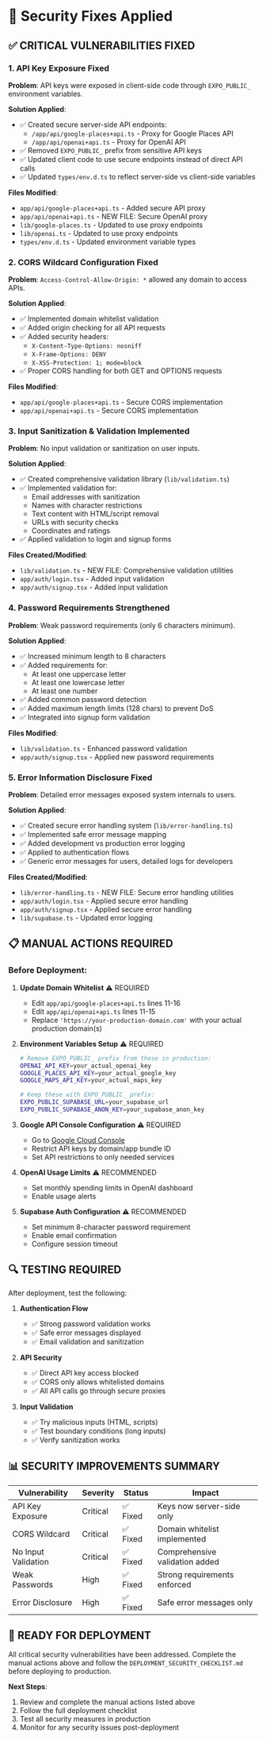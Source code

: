 # 🔐 Security Fixes Applied

## ✅ CRITICAL VULNERABILITIES FIXED

### 1. API Key Exposure Fixed
**Problem**: API keys were exposed in client-side code through `EXPO_PUBLIC_` environment variables.

**Solution Applied**:
- ✅ Created secure server-side API endpoints:
  - `/app/api/google-places+api.ts` - Proxy for Google Places API
  - `/app/api/openai+api.ts` - Proxy for OpenAI API
- ✅ Removed `EXPO_PUBLIC_` prefix from sensitive API keys
- ✅ Updated client code to use secure endpoints instead of direct API calls
- ✅ Updated `types/env.d.ts` to reflect server-side vs client-side variables

**Files Modified**:
- `app/api/google-places+api.ts` - Added secure API proxy
- `app/api/openai+api.ts` - NEW FILE: Secure OpenAI proxy
- `lib/google-places.ts` - Updated to use proxy endpoints
- `lib/openai.ts` - Updated to use proxy endpoints
- `types/env.d.ts` - Updated environment variable types

### 2. CORS Wildcard Configuration Fixed
**Problem**: `Access-Control-Allow-Origin: *` allowed any domain to access APIs.

**Solution Applied**:
- ✅ Implemented domain whitelist validation
- ✅ Added origin checking for all API requests
- ✅ Added security headers:
  - `X-Content-Type-Options: nosniff`
  - `X-Frame-Options: DENY`
  - `X-XSS-Protection: 1; mode=block`
- ✅ Proper CORS handling for both GET and OPTIONS requests

**Files Modified**:
- `app/api/google-places+api.ts` - Secure CORS implementation
- `app/api/openai+api.ts` - Secure CORS implementation

### 3. Input Sanitization & Validation Implemented
**Problem**: No input validation or sanitization on user inputs.

**Solution Applied**:
- ✅ Created comprehensive validation library (`lib/validation.ts`)
- ✅ Implemented validation for:
  - Email addresses with sanitization
  - Names with character restrictions
  - Text content with HTML/script removal
  - URLs with security checks
  - Coordinates and ratings
- ✅ Applied validation to login and signup forms

**Files Created/Modified**:
- `lib/validation.ts` - NEW FILE: Comprehensive validation utilities
- `app/auth/login.tsx` - Added input validation
- `app/auth/signup.tsx` - Added input validation

### 4. Password Requirements Strengthened
**Problem**: Weak password requirements (only 6 characters minimum).

**Solution Applied**:
- ✅ Increased minimum length to 8 characters
- ✅ Added requirements for:
  - At least one uppercase letter
  - At least one lowercase letter  
  - At least one number
- ✅ Added common password detection
- ✅ Added maximum length limits (128 chars) to prevent DoS
- ✅ Integrated into signup form validation

**Files Modified**:
- `lib/validation.ts` - Enhanced password validation
- `app/auth/signup.tsx` - Applied new password requirements

### 5. Error Information Disclosure Fixed
**Problem**: Detailed error messages exposed system internals to users.

**Solution Applied**:
- ✅ Created secure error handling system (`lib/error-handling.ts`)
- ✅ Implemented safe error message mapping
- ✅ Added development vs production error logging
- ✅ Applied to authentication flows
- ✅ Generic error messages for users, detailed logs for developers

**Files Created/Modified**:
- `lib/error-handling.ts` - NEW FILE: Secure error handling utilities
- `app/auth/login.tsx` - Applied secure error handling
- `app/auth/signup.tsx` - Applied secure error handling
- `lib/supabase.ts` - Updated error logging

## 📋 MANUAL ACTIONS REQUIRED

### Before Deployment:

1. **Update Domain Whitelist** ⚠️ REQUIRED
   - Edit `app/api/google-places+api.ts` lines 11-16
   - Edit `app/api/openai+api.ts` lines 11-15  
   - Replace `'https://your-production-domain.com'` with your actual production domain(s)

2. **Environment Variables Setup** ⚠️ REQUIRED
   ```bash
   # Remove EXPO_PUBLIC_ prefix from these in production:
   OPENAI_API_KEY=your_actual_openai_key
   GOOGLE_PLACES_API_KEY=your_actual_google_key
   GOOGLE_MAPS_API_KEY=your_actual_maps_key
   
   # Keep these with EXPO_PUBLIC_ prefix:
   EXPO_PUBLIC_SUPABASE_URL=your_supabase_url
   EXPO_PUBLIC_SUPABASE_ANON_KEY=your_supabase_anon_key
   ```

3. **Google API Console Configuration** ⚠️ REQUIRED
   - Go to [Google Cloud Console](https://console.cloud.google.com/apis/credentials)
   - Restrict API keys by domain/app bundle ID
   - Set API restrictions to only needed services

4. **OpenAI Usage Limits** ⚠️ RECOMMENDED
   - Set monthly spending limits in OpenAI dashboard
   - Enable usage alerts

5. **Supabase Auth Configuration** ⚠️ RECOMMENDED
   - Set minimum 8-character password requirement
   - Enable email confirmation
   - Configure session timeout

## 🔍 TESTING REQUIRED

After deployment, test the following:

1. **Authentication Flow**
   - ✅ Strong password validation works
   - ✅ Safe error messages displayed
   - ✅ Email validation and sanitization

2. **API Security**
   - ✅ Direct API key access blocked
   - ✅ CORS only allows whitelisted domains
   - ✅ All API calls go through secure proxies

3. **Input Validation**
   - ✅ Try malicious inputs (HTML, scripts)
   - ✅ Test boundary conditions (long inputs)
   - ✅ Verify sanitization works

## 📊 SECURITY IMPROVEMENTS SUMMARY

| Vulnerability | Severity | Status | Impact |
|---|---|---|---|
| API Key Exposure | Critical | ✅ Fixed | Keys now server-side only |
| CORS Wildcard | Critical | ✅ Fixed | Domain whitelist implemented |
| No Input Validation | Critical | ✅ Fixed | Comprehensive validation added |
| Weak Passwords | High | ✅ Fixed | Strong requirements enforced |
| Error Disclosure | High | ✅ Fixed | Safe error messages only |

## 🚀 READY FOR DEPLOYMENT

All critical security vulnerabilities have been addressed. Complete the manual actions above and follow the `DEPLOYMENT_SECURITY_CHECKLIST.md` before deploying to production.

**Next Steps**:
1. Review and complete the manual actions listed above
2. Follow the full deployment checklist
3. Test all security measures in production
4. Monitor for any security issues post-deployment